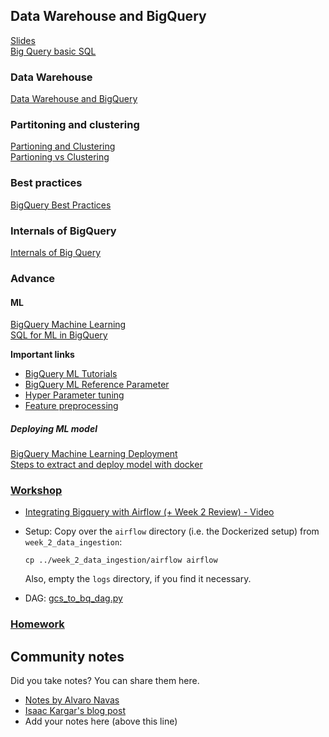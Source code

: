 ## Data Warehouse and BigQuery
[Slides](https://docs.google.com/presentation/d/1a3ZoBAXFk8-EhUsd7rAZd-5p_HpltkzSeujjRGB2TAI/edit?usp=sharing)  
[Big Query basic SQL](big_query.sql)

### Data Warehouse
[Data Warehouse and BigQuery](https://youtu.be/jrHljAoD6nM)

### Partitoning and clustering
[Partioning and Clustering](https://youtu.be/jrHljAoD6nM?t=726)  
[Partioning vs Clustering](https://youtu.be/-CqXf7vhhDs)  

### Best practices
[BigQuery Best Practices](https://youtu.be/k81mLJVX08w)  

### Internals of BigQuery
[Internals of Big Query](https://youtu.be/eduHi1inM4s)  

### Advance
#### ML
[BigQuery Machine Learning](https://youtu.be/B-WtpB0PuG4)  
[SQL for ML in BigQuery](big_query_ml.sql)

**Important links**
- [BigQuery ML Tutorials](https://cloud.google.com/bigquery-ml/docs/tutorials)
- [BigQuery ML Reference Parameter](https://cloud.google.com/bigquery-ml/docs/analytics-reference-patterns)
- [Hyper Parameter tuning](https://cloud.google.com/bigquery-ml/docs/reference/standard-sql/bigqueryml-syntax-create-glm)
- [Feature preprocessing](https://cloud.google.com/bigquery-ml/docs/reference/standard-sql/bigqueryml-syntax-preprocess-overview)

##### Deploying ML model
[BigQuery Machine Learning Deployment](https://youtu.be/BjARzEWaznU)  
[Steps to extract and deploy model with docker](extract_model.md)  


### [Workshop](https://github.com/DataTalksClub/data-engineering-zoomcamp/blob/main/week_3_data_warehouse/airflow/README.md)

- [Integrating Bigquery with Airflow (+ Week 2 Review) - Video](https://www.youtube.com/watch?v=lAxAhHNeGww&list=PL3MmuxUbc_hJed7dXYoJw8DoCuVHhGEQb&index=31)

- Setup:
  Copy over the `airflow` directory (i.e. the Dockerized setup) from `week_2_data_ingestion`:
  ```
  cp ../week_2_data_ingestion/airflow airflow
  ```
  Also, empty the `logs` directory, if you find it necessary.

- DAG: [gcs_to_bq_dag.py](https://github.com/DataTalksClub/data-engineering-zoomcamp/blob/main/week_3_data_warehouse/airflow/dags/gcs_to_bq_dag.py)


### [Homework](homework.md)


## Community notes

Did you take notes? You can share them here.

* [Notes by Alvaro Navas](https://github.com/ziritrion/dataeng-zoomcamp/blob/main/notes/3_data_warehouse.md)
* [Isaac Kargar's blog post](https://kargarisaac.github.io/blog/data%20engineering/jupyter/2022/01/30/data-engineering-w3.html)
* Add your notes here (above this line)
